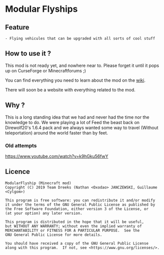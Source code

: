 # Modular Flyships

## Feature
    - Flying vehicules that can be upgraded with all sorts of cool stuff
    
## How to use it ?
This mod is not ready yet, and nowhere near to. Please forget it until it pops up on CurseForge or Minecraftforums ;)

You can find everything you need to learn about the mod on the [wiki](https://github.com/dreeks/ModularFlyships/wiki).

There will soon be a website with everything related to the mod.

## Why ?
This is a long standing idea that we had and never had the time nor the knowledge to do. We were playing a lot of Feed the beast back on Direwolf20's 1.6.4 pack and we always wanted some way to travel (Without teleportation) around the world faster than by feet.

### Old attempts
https://www.youtube.com/watch?v=k9hGku56fwY

## Licence
    ModularFlyship (Minecraft mod)
    Copyright (C) 2019 Team Dreeks (Nathan <Oxodao> JANCZEWSKI, Guillaume <Cylgom>)

    This program is free software: you can redistribute it and/or modify
    it under the terms of the GNU General Public License as published by
    the Free Software Foundation, either version 3 of the License, or
    (at your option) any later version.

    This program is distributed in the hope that it will be useful,
    but WITHOUT ANY WARRANTY; without even the implied warranty of
    MERCHANTABILITY or FITNESS FOR A PARTICULAR PURPOSE.  See the
    GNU General Public License for more details.

    You should have received a copy of the GNU General Public License
    along with this program.  If not, see <https://www.gnu.org/licenses/>.